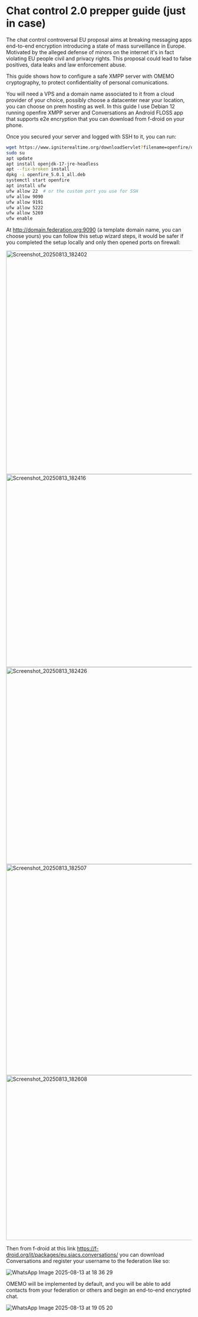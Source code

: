 # Chat control 2.0 prepper guide (just in case)

The chat control controversal EU proposal aims at breaking messaging apps end-to-end encryption introducing a state of mass surveillance in Europe. Motivated by the alleged defense of minors on the internet it's in fact violating EU people civil and privacy rights. This proposal could lead to false positives, data leaks and law enforcement abuse.

This guide shows how to configure a safe XMPP server with OMEMO cryptography, to protect confidentiality of personal comunications.

You will need a VPS and a domain name associated to it from a cloud provider of your choice, possibly choose a datacenter near your location, you can choose on prem hosting as well. In this guide I use Debian 12 running openfire XMPP server and Conversations an Android FLOSS app that supports e2e encryption that you can download from f-droid on your phone.

Once you secured your server and logged with SSH to it, you can run:

```sh
wget https://www.igniterealtime.org/downloadServlet?filename=openfire/openfire_5.0.1_all.deb -O openfire_5.0.1_all.deb
sudo su
apt update
apt install openjdk-17-jre-headless
apt --fix-broken install
dpkg -i openfire_5.0.1_all.deb
systemctl start openfire
apt install ufw
ufw allow 22  # or the custom port you use for SSH
ufw allow 9090
ufw allow 9191
ufw allow 5222
ufw allow 5269
ufw enable
```
At http://domain.federation.org:9090 (a template domain name, you can choose yours) you can follow this setup wizard steps, it would be safer if you completed the setup locally and only then opened ports on firewall:

<img width="1366" height="607" alt="Screenshot_20250813_182402" src="https://github.com/user-attachments/assets/783d2a2d-ab81-4cf0-8148-82f9b24ef9ee" />
<img width="1364" height="524" alt="Screenshot_20250813_182416" src="https://github.com/user-attachments/assets/0efd2358-ea4e-4430-a9b1-48be8b8de43c" />
<img width="1364" height="535" alt="Screenshot_20250813_182426" src="https://github.com/user-attachments/assets/fae87aa8-7fd0-40d1-b92b-cc7e2d7e188b" />
<img width="1366" height="573" alt="Screenshot_20250813_182507" src="https://github.com/user-attachments/assets/89a26249-8393-4dcb-87bf-30d1818433f4" />
<img width="1364" height="448" alt="Screenshot_20250813_182608" src="https://github.com/user-attachments/assets/34f40ec4-a3aa-4cf9-a02e-22170853aa91" />

Then from f-droid at this link https://f-droid.org/it/packages/eu.siacs.conversations/ you can download Conversations and register your username to the federation like so:

![WhatsApp Image 2025-08-13 at 18 36 29](https://github.com/user-attachments/assets/4c5cae0f-5c7d-48d3-b090-488f48883fa9)

OMEMO will be implemented by default, and you will be able to add contacts from your federation or others and begin an end-to-end encrypted chat.

![WhatsApp Image 2025-08-13 at 19 05 20](https://github.com/user-attachments/assets/e50d5606-beb6-4d21-b3aa-5bc5347a0ac5)